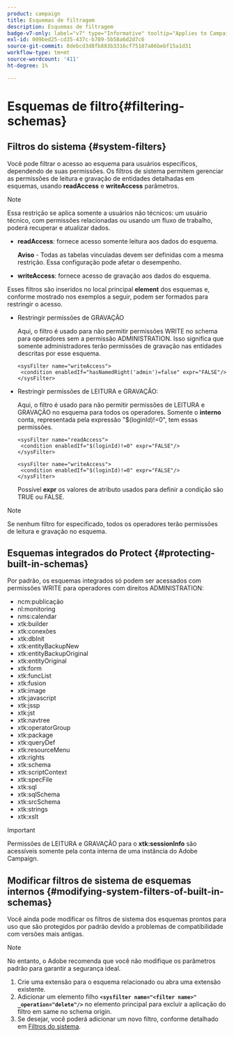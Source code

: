 ```yaml
---
product: campaign
title: Esquemas de filtragem
description: Esquemas de filtragem
badge-v7-only: label="v7" type="Informative" tooltip="Applies to Campaign Classic v7 only"
exl-id: 009bed25-cd35-437c-b789-5b58a6d2d7c6
source-git-commit: 8debcd3d8fb883b3316cf75187a86bebf15a1d31
workflow-type: tm+mt
source-wordcount: '411'
ht-degree: 1%

---
```


# Esquemas de filtro{#filtering-schemas}

## Filtros do sistema {#system-filters}

Você pode filtrar o acesso ao esquema para usuários específicos, dependendo de suas permissões. Os filtros de sistema permitem gerenciar as permissões de leitura e gravação de entidades detalhadas em esquemas, usando **readAccess** e **writeAccess** parâmetros.

>[!NOTE]
>
>Essa restrição se aplica somente a usuários não técnicos: um usuário técnico, com permissões relacionadas ou usando um fluxo de trabalho, poderá recuperar e atualizar dados.

* **readAccess**: fornece acesso somente leitura aos dados do esquema.

   **Aviso** - Todas as tabelas vinculadas devem ser definidas com a mesma restrição. Essa configuração pode afetar o desempenho.

* **writeAccess**: fornece acesso de gravação aos dados do esquema.

Esses filtros são inseridos no local principal **element** dos esquemas e, conforme mostrado nos exemplos a seguir, podem ser formados para restringir o acesso.

* Restringir permissões de GRAVAÇÃO

   Aqui, o filtro é usado para não permitir permissões WRITE no schema para operadores sem a permissão ADMINISTRATION. Isso significa que somente administradores terão permissões de gravação nas entidades descritas por esse esquema.

   ```
   <sysFilter name="writeAccess">      
    <condition enabledIf="hasNamedRight('admin')=false" expr="FALSE"/>    
   </sysFilter>
   ```

* Restringir permissões de LEITURA e GRAVAÇÃO:

   Aqui, o filtro é usado para não permitir permissões de LEITURA e GRAVAÇÃO no esquema para todos os operadores. Somente o **interno** conta, representada pela expressão &quot;$(loginId)!=0&quot;, tem essas permissões.

   ```
   <sysFilter name="readAccess"> 
    <condition enabledIf="$(loginId)!=0" expr="FALSE"/>
   </sysFilter>
   
   <sysFilter name="writeAccess">  
    <condition enabledIf="$(loginId)!=0" expr="FALSE"/>
   </sysFilter>
   ```

   Possível **expr** os valores de atributo usados para definir a condição são TRUE ou FALSE.

>[!NOTE]
>
>Se nenhum filtro for especificado, todos os operadores terão permissões de leitura e gravação no esquema.

## Esquemas integrados do Protect {#protecting-built-in-schemas}

Por padrão, os esquemas integrados só podem ser acessados com permissões WRITE para operadores com direitos ADMINISTRATION:

* ncm:publicação
* nl:monitoring
* nms:calendar
* xtk:builder
* xtk:conexões
* xtk:dbInit
* xtk:entityBackupNew
* xtk:entityBackupOriginal
* xtk:entityOriginal
* xtk:form
* xtk:funcList
* xtk:fusion
* xtk:image
* xtk:javascript
* xtk:jssp
* xtk:jst
* xtk:navtree
* xtk:operatorGroup
* xtk:package
* xtk:queryDef
* xtk:resourceMenu
* xtk:rights
* xtk:schema
* xtk:scriptContext
* xtk:specFile
* xtk:sql
* xtk:sqlSchema
* xtk:srcSchema
* xtk:strings
* xtk:xslt

>[!IMPORTANT]
>
>Permissões de LEITURA e GRAVAÇÃO para o **xtk:sessionInfo** são acessíveis somente pela conta interna de uma instância do Adobe Campaign.

## Modificar filtros de sistema de esquemas internos {#modifying-system-filters-of-built-in-schemas}

Você ainda pode modificar os filtros de sistema dos esquemas prontos para uso que são protegidos por padrão devido a problemas de compatibilidade com versões mais antigas.

>[!NOTE]
>
>No entanto, o Adobe recomenda que você não modifique os parâmetros padrão para garantir a segurança ideal.

1. Crie uma extensão para o esquema relacionado ou abra uma extensão existente.
1. Adicionar um elemento filho **`<sysfilter name="<filter name>" _operation="delete"/>`** no elemento principal para excluir a aplicação do filtro em same no schema origin.
1. Se desejar, você poderá adicionar um novo filtro, conforme detalhado em [Filtros do sistema](#system-filters).
